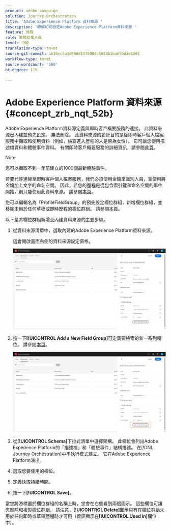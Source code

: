 ```yaml
---
product: adobe campaign
solution: Journey Orchestration
title: 'Adobe Experience Platform 資料來源 '
description: '瞭解如何設定Adobe Experience Platform資料來源 '
feature: 旅程
role: 業務從業人員
level: 中級
translation-type: tm+mt
source-git-commit: ab19cc5a3d998d1178984c5028b1ba650d3e1292
workflow-type: tm+mt
source-wordcount: '360'
ht-degree: 11%

---
```



# Adobe Experience Platform 資料來源 {#concept_zrb_nqt_52b}

Adobe Experience Platform資料源定義與即時客戶概要服務的連接。 此資料來源已內建並預先設定。 無法刪除。 此資料來源的設計目的是從即時客戶個人檔案服務中擷取和使用資料（例如，檢查進入歷程的人是否為女性）。 它可讓您使用描述檔資料和體驗事件資料。 有關即時客戶概要服務的詳細資訊，請參閱此[頁](https://docs.adobe.com/content/help/zh-Hant/experience-platform/profile/home.html)。

>[!NOTE]
>
>您可以擷取不到一年前建立的1000個最新體驗事件。

若要允許連線至即時客戶個人檔案服務，我們必須使用金鑰來識別人員，並使用將金鑰加上文字的命名空間。 因此，若您的歷程是從包含索引鍵和命名空間的事件開始，則只能使用此資料來源。 請參閱[本頁](../building-journeys/journey.md)。

您可以編輯名為「ProfileFieldGroup」的預先設定欄位群組，新增欄位群組，並移除未用於任何草稿或即時歷程的欄位群組。 請參閱[本頁](../datasource/field-groups.md)。

以下是將欄位群組新增至內建資料來源的主要步驟。

1. 從資料來源清單中，選取內建的Adobe Experience Platform資料來源。

   這會開啟畫面右側的資料來源設定窗格。

   ![](../assets/journey23.png)

1. 按一下&#x200B;**[!UICONTROL Add a New Field Group]**&#x200B;可定義要檢索的新一系列欄位。 請參閱[本頁](../datasource/field-groups.md)。

   ![](../assets/journey24.png)

1. 從&#x200B;**[!UICONTROL Schema]**&#x200B;下拉式清單中選擇架構。 此欄位會列出Adobe Experience Platform的「描述檔」和「體驗事件」結構描述。 在[!DNL Journey Orchestration]中不執行模式建立。 它在Adobe Experience Platform演出。
1. 選取您要使用的欄位。
1. 定義快取持續時間。
1. 按一下&#x200B;**[!UICONTROL Save]**。

當您將游標置於欄位群組的名稱上時，您會在右側看到兩個圖示。 這些欄位可讓您刪除和複製欄位群組。 請注意，**[!UICONTROL Delete]**&#x200B;圖示只有在欄位群組未用於任何即時或草稿歷程時才可用（資訊顯示在&#x200B;**[!UICONTROL Used in]**&#x200B;欄位中）。
